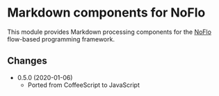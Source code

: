 Markdown components for NoFlo
=============================

This module provides Markdown processing components for the [NoFlo](http://noflojs.org/) flow-based programming framework.

## Changes

* 0.5.0 (2020-01-06)
  - Ported from CoffeeScript to JavaScript
